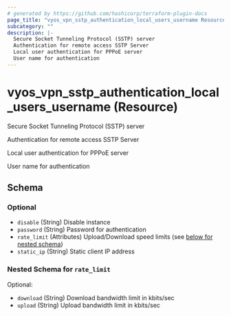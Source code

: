 ```yaml
---
# generated by https://github.com/hashicorp/terraform-plugin-docs
page_title: "vyos_vpn_sstp_authentication_local_users_username Resource - vyos"
subcategory: ""
description: |-
  Secure Socket Tunneling Protocol (SSTP) server
  Authentication for remote access SSTP Server
  Local user authentication for PPPoE server
  User name for authentication
---
```


# vyos_vpn_sstp_authentication_local_users_username (Resource)

Secure Socket Tunneling Protocol (SSTP) server

Authentication for remote access SSTP Server

Local user authentication for PPPoE server

User name for authentication



<!-- schema generated by tfplugindocs -->
## Schema

### Optional

- `disable` (String) Disable instance
- `password` (String) Password for authentication
- `rate_limit` (Attributes) Upload/Download speed limits (see [below for nested schema](#nestedatt--rate_limit))
- `static_ip` (String) Static client IP address

<a id="nestedatt--rate_limit"></a>
### Nested Schema for `rate_limit`

Optional:

- `download` (String) Download bandwidth limit in kbits/sec
- `upload` (String) Upload bandwidth limit in kbits/sec
